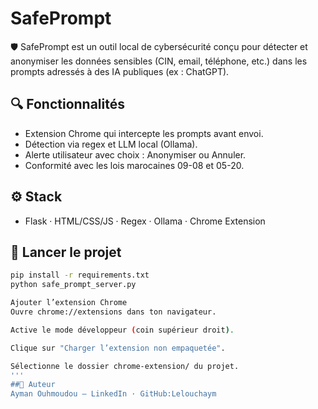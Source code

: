# SafePrompt

🛡️ SafePrompt est un outil local de cybersécurité conçu pour détecter et anonymiser les données sensibles (CIN, email, téléphone, etc.) dans les prompts adressés à des IA publiques (ex : ChatGPT).

## 🔍 Fonctionnalités

- Extension Chrome qui intercepte les prompts avant envoi.
- Détection via regex et LLM local (Ollama).
- Alerte utilisateur avec choix : Anonymiser ou Annuler.
- Conformité avec les lois marocaines 09-08 et 05-20.

## ⚙️ Stack

- Flask · HTML/CSS/JS · Regex · Ollama · Chrome Extension

## 🚀 Lancer le projet

```bash
pip install -r requirements.txt
python safe_prompt_server.py

Ajouter l’extension Chrome
Ouvre chrome://extensions dans ton navigateur.

Active le mode développeur (coin supérieur droit).

Clique sur "Charger l’extension non empaquetée".

Sélectionne le dossier chrome-extension/ du projet.
'''
##👤 Auteur
Ayman Ouhmoudou – LinkedIn · GitHub:Lelouchaym
